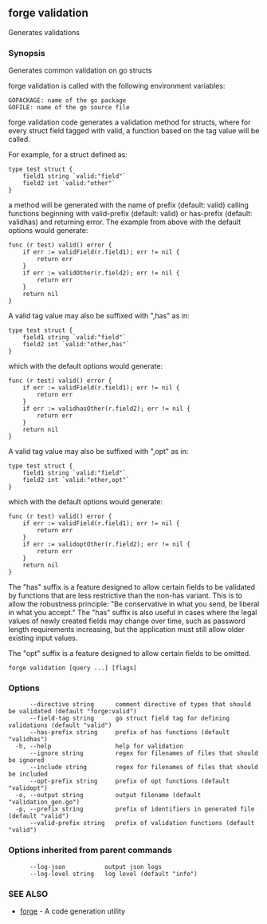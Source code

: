 ## forge validation

Generates validations

### Synopsis

Generates common validation on go structs

forge validation is called with the following environment variables:

	GOPACKAGE: name of the go package
	GOFILE: name of the go source file

forge validation code generates a validation method for structs, where for
every struct field tagged with valid, a function based on the tag value will be
called.

For example, for a struct defined as:

	type test struct {
		field1 string `valid:"field"`
		field2 int `valid:"other"`
	}

a method will be generated with the name of prefix (default: valid) calling
functions beginning with valid-prefix (default: valid) or has-prefix (default:
validhas) and returning error. The example from above with the default options
would generate:

	func (r test) valid() error {
		if err := validField(r.field1); err != nil {
			return err
		}
		if err := validOther(r.field2); err != nil {
			return err
		}
		return nil
	}

A valid tag value may also be suffixed with ",has" as in:

	type test struct {
		field1 string `valid:"field"`
		field2 int `valid:"other,has"`
	}

which with the default options would generate:

	func (r test) valid() error {
		if err := validField(r.field1); err != nil {
			return err
		}
		if err := validhasOther(r.field2); err != nil {
			return err
		}
		return nil
	}

A valid tag value may also be suffixed with ",opt" as in:

	type test struct {
		field1 string `valid:"field"`
		field2 int `valid:"other,opt"`
	}

which with the default options would generate:

	func (r test) valid() error {
		if err := validField(r.field1); err != nil {
			return err
		}
		if err := validoptOther(r.field2); err != nil {
			return err
		}
		return nil
	}

The "has" suffix is a feature designed to allow certain fields to be validated
by functions that are less restrictive than the non-has variant. This is to
allow the robustness principle: "Be conservative in what you send, be liberal
in what you accept." The "has" suffix is also useful in cases where the legal
values of newly created fields may change over time, such as password length
requirements increasing, but the application must still allow older existing
input values.

The "opt" suffix is a feature designed to allow certain fields to be omitted.



```
forge validation [query ...] [flags]
```

### Options

```
      --directive string      comment directive of types that should be validated (default "forge:valid")
      --field-tag string      go struct field tag for defining validations (default "valid")
      --has-prefix string     prefix of has functions (default "validhas")
  -h, --help                  help for validation
      --ignore string         regex for filenames of files that should be ignored
      --include string        regex for filenames of files that should be included
      --opt-prefix string     prefix of opt functions (default "validopt")
  -o, --output string         output filename (default "validation_gen.go")
  -p, --prefix string         prefix of identifiers in generated file (default "valid")
      --valid-prefix string   prefix of validation functions (default "valid")
```

### Options inherited from parent commands

```
      --log-json           output json logs
      --log-level string   log level (default "info")
```

### SEE ALSO

* [forge](forge.md)	 - A code generation utility

